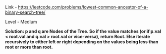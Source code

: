 Link - https://leetcode.com/problems/lowest-common-ancestor-of-a-binary-search-tree/

Level - Medium

<b>Solution: p and q are Nodes of the Tree. So if the value matches (or if p.val < root.val and q.val > root.val or vice-versa), return Root. Else iterate recursively to either left or right depending on the values being less than root or more than root. </b>
